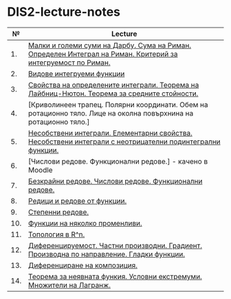 # DIS2-lecture-notes

| №   | Lecture                                                        |
| --- | -------------------------------------------------------------- |
| 1.  | [Малки и големи суми на Дарбу. Сума на Риман. Определен Интеграл на Риман. Критерий за интегруемост по Риман.](./TeX_files/lecture1.pdf) |
| 2.  | [Видове интегруеми функции](./TeX_files/lecture02.pdf)          |
| 3.  | [Свойства на определените интеграли. Теорема на Лайбниц-Нютон. Теорема за средните стойности.](./TeX_files/lecture03.pdf) |
| 4.  | [Криволинеен трапец. Полярни координати. Обем на ротационно тяло. Лице на околна повърхнина на ротационно тяло.] |
| 5.  | [Несобствени интеграли. Елементарни свойства. Несобствени интеграли с неотрицателни подинтегрални функции.](./TeX_files/lecture05.pdf) |
| 6.  | [Числови редове. Функционални редове.] - качено в Moodle|
| 7.  | [Безкрайни редове. Числови редове. Функционални редове.](./TeX_files/lecture07.pdf) |
| 8.  | [Редици и редове от функции.](./TeX_files/lecture08.pdf)|
| 9.  | [Степенни редове.](./TeX_files/lecture09.pdf) |
| 10. | [Функции на няколко променливи.](./TeX_files/lecture10) |
| 11. | [Топология в R^n.](./TeX_files/lecture11) |
| 12. | [Диференцируемост. Частни производни. Градиент. Производна по направление. Гладки функции.](./TeX_files/lecture12) |
| 13. | [Диференциране на композиция.](./TeX_files/lecture13) |
| 14. | [Теорема за неявната функия. Условни екстремуми. Множители на Лагранж.](./TeX_files/lecture14) |
